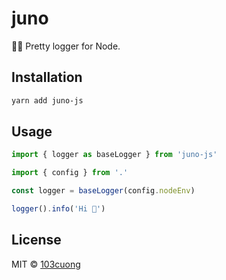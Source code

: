 # juno

👩‍🚀 Pretty logger for Node.

## Installation

```sh
yarn add juno-js
```

## Usage

```typescript
import { logger as baseLogger } from 'juno-js'

import { config } from '.'

const logger = baseLogger(config.nodeEnv)

logger().info('Hi 🧕')
```

## License

MIT © [103cuong](https://github.com/103cuong)
